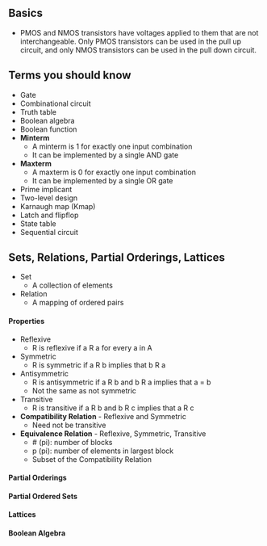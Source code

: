 ## Basics
- PMOS and NMOS transistors have voltages applied to them that are not interchangeable. Only PMOS transistors can be used in the pull up circuit, and only NMOS transistors can be used in the pull down circuit.

## Terms you should know
- Gate
- Combinational circuit
- Truth table
- Boolean algebra
- Boolean function
- **Minterm**
  - A minterm is 1 for exactly one input combination
  - It can be implemented by a single AND gate
- **Maxterm**
  - A maxterm is 0 for exactly one input combination
  - It can be implemented by a single OR gate
- Prime implicant
- Two-level design
- Karnaugh map (Kmap)
- Latch and flipflop
- State table
- Sequential circuit

## Sets, Relations, Partial Orderings, Lattices
- Set
  - A collection of elements
- Relation
  - A mapping of ordered pairs

#### Properties
- Reflexive
  - R is reflexive if a R a for every a in A
- Symmetric
  - R is symmetric if a R b implies that b R a
- Antisymmetric
  - R is antisymmetric if a R b and b R a implies that a = b
  - Not the same as not symmetric
- Transitive
  - R is transitive if a R b and b R c implies that a R c
- **Compatibility Relation** - Reflexive and Symmetric
  - Need not be transitive
- **Equivalence Relation** - Reflexive, Symmetric, Transitive
  - \# (pi): number of blocks
  - p (pi): number of elements in largest block
  - Subset of the Compatibility Relation

#### Partial Orderings
#### Partial Ordered Sets
#### Lattices
#### Boolean Algebra

